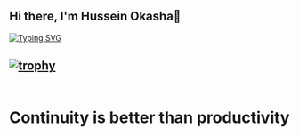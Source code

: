 ## Hi there, I'm Hussein Okasha👋
[![Typing SVG](https://readme-typing-svg.herokuapp.com?font=Cairo&weight=600&size=30&pause=1000&color=8B87F7&width=442&lines=Hi%2C+I'm+Hussein;Front+End+Developer;Learner🔷)](https://git.io/typing-svg)

[![trophy](https://github-profile-trophy.vercel.app/?username=hussien415532)](https://github.com/ryo-ma/github-profile-trophy)
<br><br>
---
#                        Continuity is better than productivity
